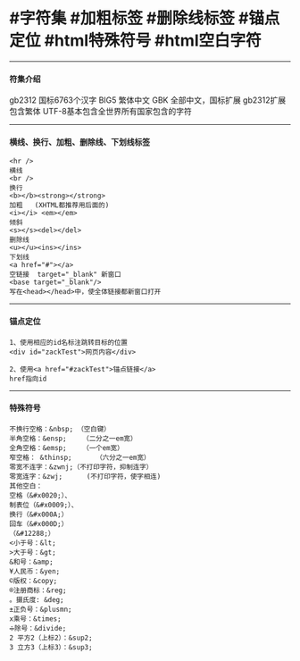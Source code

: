 # #字符集  #加粗标签 #删除线标签 #锚点定位 #html特殊符号 #html空白字符

---

#### 符集介绍
gb2312 国标6763个汉字
BIG5 繁体中文
GBK 全部中文，国标扩展 gb2312扩展包含繁体
UTF-8基本包含全世界所有国家包含的字符

---

#### 横线、换行、加粗、删除线、下划线标签

```
<hr />   
横线
<br />   
换行
<b></b><strong></strong>   
加粗   (XHTML都推荐用后面的)
<i></i> <em></em>                
倾斜
<s></s><del></del>               
删除线
<u></u><ins></ins>               
下划线
<a href="#"></a>                     
空链接  target="_blank" 新窗口
<base target="_blank"/>  
写在<head></head>中，使全体链接都新窗口打开
```

---

#### 锚点定位

```
1、使用相应的id名标注跳转目标的位置
<div id="zackTest">网页内容</div>

2、使用<a href="#zackTest">锚点链接</a>  
href指向id
```


---
#### 特殊符号

```
不换行空格：&nbsp; （空白键）
半角空格：&ensp;    （二分之一em宽）
全角空格：&emsp;    （一个em宽）
窄空格： &thinsp;      （六分之一em宽）
零宽不连字：&zwnj;（不打印字符，抑制连字）
零宽连字：&zwj;      (不打印字符，使字相连)
其他空白：
空格（&#x0020;）、
制表位（&#x0009;）、
换行（&#x000A;）
回车（&#x000D;）
（&#12288;）
<小于号：&lt;
>大于号：&gt;
&和号：&amp;
¥人民币：&yen;
©版权：&copy;
®注册商标：&reg;
。摄氏度: &deg;
±正负号：&plusmn;
x乘号：&times;
➗除号：&divide;
2 平方2（上标2）：&sup2;
3 立方3（上标3）：&sup3;
```